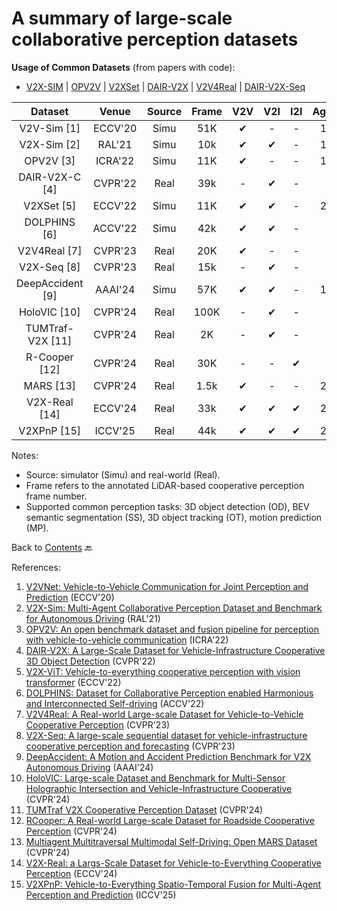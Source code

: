 # A summary of large-scale collaborative perception datasets

**Usage of Common Datasets** (from papers with code):
- [V2X-SIM](https://paperswithcode.com/dataset/v2x-sim) | [OPV2V](https://paperswithcode.com/dataset/opv2v) | [V2XSet](https://paperswithcode.com/dataset/v2xset) | [DAIR-V2X](https://paperswithcode.com/dataset/dair-v2x) | [V2V4Real](https://paperswithcode.com/dataset/v2v4real) | [DAIR-V2X-Seq](https://paperswithcode.com/dataset/dair-v2x-seq)


| **Dataset**      | **Venue** | **Source** | **Frame** | **V2V**  | **V2I** | **I2I**  | **Agents** | **Camera** | **LiDAR** | **Depth** | **OD**    | **SS**    | **OT**    | **MP**    | **Website**                                          |
|:----------------:|:---------:|:----------:|:---------:|:--------:|:--------:|:----------:|:----------:|:----------:|:---------:|:---------:|:---------:|:---------:|:---------:|:---------:|:----------------------------------------------------:|
| V2V-Sim [1]      | ECCV'20   | Simu       | 51K       | &#10004; | -        |  -   |  1-7        | -          | &#10004;  | -         | &#10004;  | -         | -         |  &#10004; | -                                                    |
| V2X-Sim [2]      | RAL'21    | Simu       | 10k       | &#10004; | &#10004; |  -   |1-5        | &#10004;   | &#10004;  | &#10004;  | &#10004;  |  &#10004; |  &#10004; | -         | [Link](https://ai4ce.github.io/V2X-Sim)              |
| OPV2V [3]        | ICRA'22   | Simu       | 11K       | &#10004; | -        |  -        |1-7        | &#10004;   | &#10004;  | -         | &#10004;  |  &#10004; | -         | -         | [Link](https://mobility-lab.seas.ucla.edu/opv2v)     |
| DAIR-V2X-C [4]   | CVPR'22   | Real       | 39k       | -        | &#10004; |  -    |2          | &#10004;   | &#10004;  | -         |  &#10004; | -         | -         | -         | [Link](https://thudair.baai.ac.cn/coop-dtest)        |
| V2XSet [5]       | ECCV'22   | Simu       | 11K       | &#10004; | &#10004; |  -    |2-5        | &#10004;   | &#10004;  | -         |  &#10004; | -         | -         | -         | [Link](https://github.com/DerrickXuNu/v2x-vit)       |
| DOLPHINS [6]     | ACCV'22   | Simu       | 42k       | &#10004; | &#10004; |  -    |3          | &#10004;   | &#10004;  | -         |  &#10004; | -         | -         | -         | [Link](https://dolphins-dataset.net)                 |
| V2V4Real [7]     | CVPR'23   | Real       | 20K       | &#10004; | -        |  -    |2          | &#10004;   | &#10004;  | -         |  &#10004; | -         |  &#10004; | -         | [Link](https://mobility-lab.seas.ucla.edu/v2v4real/) |
| V2X-Seq [8]      | CVPR'23   | Real       | 15k       | -        | &#10004; |  -    |2          | &#10004;   | &#10004;  | -         |  &#10004; | -         |  &#10004; |  &#10004; | [Link](https://thudair.baai.ac.cn/coop-forecast)     |
| DeepAccident [9] | AAAI'24  | Simu       | 57K       | &#10004; | &#10004; |  -    |1-5        | &#10004;   | &#10004;  | -         |  &#10004; |  &#10004; |  &#10004; |  &#10004; | [Link](https://deepaccident.github.io/index.html)    |
| HoloVIC [10] | CVPR'24  | Real       | 100K       | -             | &#10004; |  -    |2        | &#10004;   | &#10004;  | -         |  &#10004; |  -       |  &#10004; |  - | [Link](https://holovic.net/)    |
| TUMTraf-V2X [11] | CVPR'24  | Real       | 2K       | -             | &#10004; |  -    |2        | &#10004;   | &#10004;  | -         |  &#10004; |  -       |  &#10004; |  - | [Link](https://tum-traffic-dataset.github.io/tumtraf-v2x/)    |
| R-Cooper [12] | CVPR'24  | Real       | 30K       | -             | - |  &#10004;    | 2        | &#10004;   | &#10004;  | -         |  &#10004; |  -       |  &#10004; |  - | [Link](https://tum-traffic-dataset.github.io/tumtraf-v2x/)    |
| MARS [13] | CVPR'24  | Real       | 1.5k     | &#10004;           | - |  -    |2-3        | &#10004;   | &#10004;  | -         |  -|  -       |-|  - | [Link](https://ai4ce.github.io/MARS/)    |
| V2X-Real [14] | ECCV'24  | Real       | 33k     | &#10004;           | &#10004;  |  &#10004;   |2-4        | &#10004;   | &#10004;  | -    |  &#10004; |  -       |-|  - | [Link](https://github.com/ucla-mobility/V2X-Real)    |
| V2XPnP [15] | ICCV'25  | Real       | 44k     | &#10004;           | &#10004;  |  &#10004;   |2-4        | &#10004;   | &#10004;  | -    |  &#10004; |  -       |&#10004;|  &#10004; | [Link](https://mobility-lab.seas.ucla.edu/v2xpnp/)    |


Notes:
- Source: simulator (Simu) and real-world (Real).
- Frame refers to the annotated LiDAR-based cooperative perception frame number.
- Supported common perception tasks: 3D object detection (OD), BEV semantic segmentation (SS), 3D object tracking (OT), motion prediction (MP).


Back to [Contents](README.md) 🔙 

References:
1. [V2VNet: Vehicle-to-Vehicle Communication for Joint Perception and Prediction](https://arxiv.org/abs/2008.07519) (ECCV'20)
2. [V2X-Sim: Multi-Agent Collaborative Perception Dataset and Benchmark for Autonomous Driving](https://arxiv.org/abs/2202.08449) (RAL'21)
3. [OPV2V: An open benchmark dataset and fusion pipeline for perception with vehicle-to-vehicle communication](https://arxiv.org/abs/2109.07644) (ICRA'22)
4. [DAIR-V2X: A Large-Scale Dataset for Vehicle-Infrastructure Cooperative 3D Object Detection](https://arxiv.org/abs/2204.05575) (CVPR'22)
5. [V2X-ViT: Vehicle-to-everything cooperative perception with vision transformer](https://arxiv.org/abs/2203.10638) (ECCV'22)
6. [DOLPHINS: Dataset for Collaborative Perception enabled Harmonious and Interconnected Self-driving](https://arxiv.org/abs/2207.07609) (ACCV'22)
7. [V2V4Real: A Real-world Large-scale Dataset for Vehicle-to-Vehicle Cooperative Perception](https://arxiv.org/abs/2303.07601) (CVPR'23)
8. [V2X-Seq: A large-scale sequential dataset for vehicle-infrastructure cooperative perception and forecasting](https://arxiv.org/abs/2305.05938) (CVPR'23)
9. [DeepAccident: A Motion and Accident Prediction Benchmark for V2X Autonomous Driving](https://arxiv.org/abs/2304.01168) (AAAI'24)
10. [HoloVIC: Large-scale Dataset and Benchmark for Multi-Sensor Holographic Intersection and Vehicle-Infrastructure Cooperative](https://arxiv.org/abs/2403.02640) (CVPR'24)
11. [TUMTraf V2X Cooperative Perception Dataset](https://arxiv.org/abs/2403.01316) (CVPR'24)
12. [RCooper: A Real-world Large-scale Dataset for Roadside Cooperative Perception](https://arxiv.org/abs/2403.10145) (CVPR'24)
13. [Multiagent Multitraversal Multimodal Self-Driving: Open MARS Dataset](https://openaccess.thecvf.com/content/CVPR2024/papers/Li_Multiagent_Multitraversal_Multimodal_Self-Driving_Open_MARS_Dataset_CVPR_2024_paper.pdf) (CVPR'24)
14. [V2X-Real: a Largs-Scale Dataset for Vehicle-to-Everything Cooperative Perception](https://arxiv.org/abs/2403.16034) (ECCV'24)
15. [V2XPnP: Vehicle-to-Everything Spatio-Temporal Fusion for Multi-Agent Perception and Prediction](https://arxiv.org/abs/2412.01812) (ICCV'25)
   
